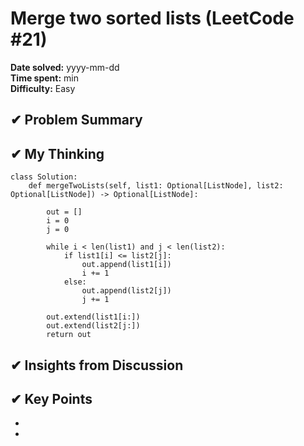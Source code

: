 # Merge two sorted lists (LeetCode #21)

**Date solved:** yyyy-mm-dd   
**Time spent:**  min  
**Difficulty:** Easy   

## ✔︎ Problem Summary


## ✔︎ My Thinking

```
class Solution:
    def mergeTwoLists(self, list1: Optional[ListNode], list2: Optional[ListNode]) -> Optional[ListNode]:

        out = []
        i = 0
        j = 0

        while i < len(list1) and j < len(list2):
            if list1[i] <= list2[j]:
                out.append(list1[i])
                i += 1
            else:
                out.append(list2[j])
                j += 1
            
        out.extend(list1[i:])
        out.extend(list2[j:])
        return out
```


## ✔︎ Insights from Discussion


## ✔︎ Key Points
- 
- 
